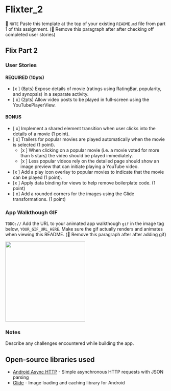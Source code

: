 # Flixter_2
📝 `NOTE` Paste this template at the top of your existing `README.md` file from part 1 of this assignment. (🚫 Remove this paragraph after after checking off completed user stories)

## Flix Part 2

### User Stories

#### REQUIRED (10pts)

- [x ] (8pts) Expose details of movie (ratings using RatingBar, popularity, and synopsis) in a separate activity.
- [ x] (2pts) Allow video posts to be played in full-screen using the YouTubePlayerView.

#### BONUS

- [ x] Implement a shared element transition when user clicks into the details of a movie (1 point).
- [ x] Trailers for popular movies are played automatically when the movie is selected (1 point).
  - [x ] When clicking on a popular movie (i.e. a movie voted for more than 5 stars) the video should be played immediately.
  - [x ] Less popular videos rely on the detailed page should show an image preview that can initiate playing a YouTube video.
- [x ] Add a play icon overlay to popular movies to indicate that the movie can be played (1 point).
- [x ] Apply data binding for views to help remove boilerplate code. (1 point)
- [ x] Add a rounded corners for the images using the Glide transformations. (1 point)

### App Walkthough GIF

`TODO://` Add the URL to your animated app walkthough `gif` in the image tag below, `YOUR_GIF_URL_HERE`. Make sure the gif actually renders and animates when viewing this README. (🚫 Remove this paragraph after after adding gif)

<img src="YOUR_GIF_URL_HERE" width=250><br>

### Notes

Describe any challenges encountered while building the app.

## Open-source libraries used
- [Android Async HTTP](https://github.com/codepath/CPAsyncHttpClient) - Simple asynchronous HTTP requests with JSON parsing
- [Glide](https://github.com/bumptech/glide) - Image loading and caching library for Android
